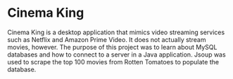 # Cinema King 
Cinema King is a desktop application that mimics video streaming services such as Netflix and Amazon Prime Video. It does not actually stream movies, however. The purpose of this project was to learn about MySQL databases and how to connect to a server in a Java application. Jsoup was used to scrape the top 100 movies from Rotten Tomatoes to populate the database. 
